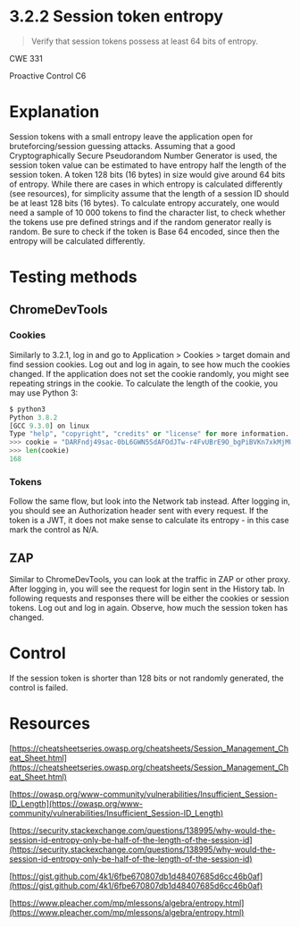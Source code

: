 # 3.2.2 Session token entropy

> Verify that session tokens possess at least 64 bits of entropy.

CWE 331

Proactive Control C6

# Explanation

Session tokens with a small entropy leave the application open for bruteforcing/session guessing attacks. Assuming that a good Cryptographically Secure Pseudorandom Number Generator is used, the session token value can be estimated to have entropy half the length of the session token. A token 128 bits (16 bytes) in size would give around 64 bits of entropy. While there are cases in which entropy is calculated differently (see resources), for simplicity  assume that the length of a session ID should be at least 128 bits (16 bytes). To calculate entropy accurately, one would need a sample of 10 000 tokens to find the character list, to check whether the tokens use pre defined strings and if the random generator really is random. Be sure to check if the token is Base 64 encoded, since then the entropy will be calculated differently.

# Testing methods

## ChromeDevTools

### Cookies

Similarly to 3.2.1, log in and go to Application > Cookies > target domain and find session cookies. Log out and log in again, to see how much the cookies changed. If the application does not set the cookie randomly, you might see repeating strings in the cookie. To calculate the length of the cookie, you may use Python 3:

```python
$ python3
Python 3.8.2 
[GCC 9.3.0] on linux
Type "help", "copyright", "credits" or "license" for more information.
>>> cookie = "DARFndj49sac-0bL6GWN5SdAFOdJTw-r4FvUBrE9O_bgPiBVKn7xkMjMUOluw_uBTa2R8fLHUDjnKmZ6Bh-3U746yLrAxeywReyIYv0U479JV9FH61b02wFzRlm6V-QxwSUdb0ZK4RsdirwpWaaEHmsc9D6ZHj5fvEjVw7XM"
>>> len(cookie)
168
```

### Tokens

Follow the same flow, but look into the Network tab instead.  After logging in, you should see an Authorization header sent with every request. If the token is a JWT, it does not make sense to calculate its entropy - in this case mark the control as N/A. 

## ZAP

Similar to ChromeDevTools, you can look at the traffic in ZAP or other proxy. After logging in, you will see the request for login sent in the History tab. In following requests and responses there will be either the cookies or session tokens. Log out and log in again. Observe, how much the session token has changed. 

# Control

If the session token is shorter than 128 bits or not randomly generated, the control is failed.

# Resources

[https://cheatsheetseries.owasp.org/cheatsheets/Session_Management_Cheat_Sheet.html](https://cheatsheetseries.owasp.org/cheatsheets/Session_Management_Cheat_Sheet.html)

[https://owasp.org/www-community/vulnerabilities/Insufficient_Session-ID_Length](https://owasp.org/www-community/vulnerabilities/Insufficient_Session-ID_Length)

[https://security.stackexchange.com/questions/138995/why-would-the-session-id-entropy-only-be-half-of-the-length-of-the-session-id](https://security.stackexchange.com/questions/138995/why-would-the-session-id-entropy-only-be-half-of-the-length-of-the-session-id)

[https://gist.github.com/4k1/6fbe670807db1d48407685d6cc46b0af](https://gist.github.com/4k1/6fbe670807db1d48407685d6cc46b0af)

[https://www.pleacher.com/mp/mlessons/algebra/entropy.html](https://www.pleacher.com/mp/mlessons/algebra/entropy.html)